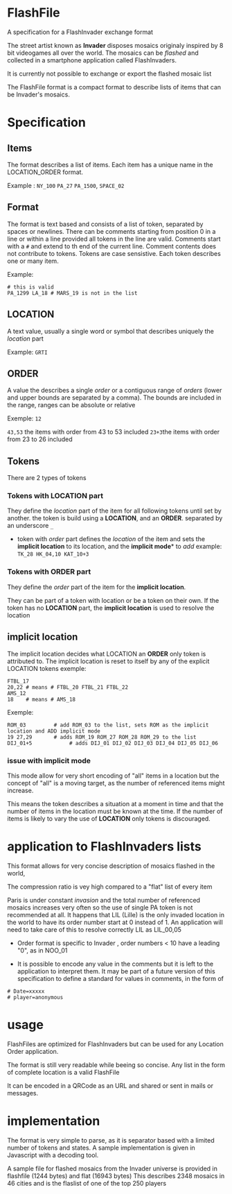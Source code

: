 # FlashFile
A specification for a FlashInvader exchange format


The street artist known as **Invader** disposes mosaics originaly inspired by 8 bit videogames all over the world.
The mosaics can be *flashed* and collected in a smartphone application called FlashInvaders.

It is currently not possible to exchange or export the flashed mosaic list

The FlashFile format is a compact format to describe lists of items that can be Invader's mosaics.



# Specification

## Items
The format describes a list of items.
Each item has a unique name in the LOCATION_ORDER format.

Example : ```NY_100``` ```PA_27``` ```PA_1500```, ```SPACE_02```


## Format 
The format is text based and consists of a list of token, separated by spaces or newlines.
There can be comments starting from position 0 in a line or within a line provided all tokens in the line are valid.
Comments start with a ```#```  and extend to th end of the current line. Comment contents does not contribute to tokens.
Tokens are case sensistive.
Each token describes one or many item.

Example:

```
# this is valid
PA_1299 LA_18 # MARS_19 is not in the list
```

## LOCATION
A text value, usually a single word or symbol that describes uniquely the *location* part

Example: ```GRTI```

## ORDER
A value the describes a single *order* or a contiguous range of *orders* (lower and upper bounds are separated by a comma).
The bounds are included in the range, ranges can be absolute or relative

Exemple: 
```12``` 

```43,53``` the items with order from 43 to 53 included
```23+3```the items with order from 23 to 26 included


## Tokens
There are 2 types of tokens

### Tokens with **LOCATION** part
They define the *location* part of the item for all following tokens until set by another.
the token is build using a **LOCATION**, and an **ORDER**. separated by an underscore ```_```

  - token with *order* part
    defines the *location* of the item and sets the **implicit location** to its location, and the **implicit mode*** to *add*
example:
```TK_28 HK_04,10 KAT_10+3```

### Tokens with **ORDER** part
They define the *order* part of the item for the **implicit location**.

They can be part of a token with location or be a token on their own.
If the token has no **LOCATION** part, the **implicit location** is used to resolve
the location

## implicit location
The implicit location decides what LOCATION an **ORDER** only token is attributed to.
The implicit location is reset to itself by any of the explicit LOCATION tokens 
exemple:
```
FTBL_17
20,22 # means # FTBL_20 FTBL_21 FTBL_22
AMS_12
18    # means # AMS_18
```

Exemple:
```
ROM_03         # add ROM_03 to the list, sets ROM as the implicit location and ADD implicit mode
19 27,29       # adds ROM_19 ROM_27 ROM_28 ROM_29 to the list
DIJ_01+5            # adds DIJ_01 DIJ_02 DIJ_03 DIJ_04 DIJ_05 DIJ_06
````


### issue with implicit mode
This mode allow for very short encoding of "all" items in a location but the concept of "all" 
is a moving target, as the number of referenced items might increase.

This means the token describes a situation at a moment in time and that the number of items in the location must be known at the time.
If the number of items is likely to vary the use of **LOCATION** only tokens is discouraged.


# application to FlashInvaders lists

This format allows for very concise description of mosaics flashed in the world, 

The compression ratio is vey high compared to a "flat" list of every item

Paris is under constant *invasion* and the total number of referenced mosaics increases very often so the use of single PA token is not recommended at all.
It happens that LIL (Lille) is the only invaded location in the world to have its order number start at 0 instead of 1.
An application will need to take care of this to resolve correctly LIL as LIL_00,05

- Order format is specific to Invader , order numbers < 10 have a  leading "0", as in NOO_01

- It is possible to encode any value in the comments but it is left to the application to interpret them.  It may be part of a future version of this specification to define a standard for values in comments, in the form of
```
# Date=xxxxx
# player=anonymous
```
    

#  usage

FlashFiles are optimized for FlashInvaders but can be used for any Location Order application.

The format is still very readable while beeing so concise.
Any list in the form of complete location is a valid FlashFile

It can be encoded in a QRCode as an URL and shared or sent in mails or messages.

# implementation

The format is very simple to parse, as it is separator based with a limited number of tokens and states.
A sample implementation is given in Javascript with a decoding tool.


A sample file for flashed mosaics from the Invader universe is provided in flashfile (1244 bytes)
and flat (16943 bytes)
This describes 2348  mosaics in 46 cities and is the flaslist of one of the top 250 players




